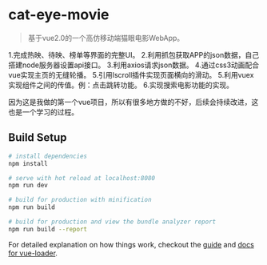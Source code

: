 # cat-eye-movie

> 基于vue2.0的一个高仿移动端猫眼电影WebApp。

1.完成热映、待映、榜单等界面的完整UI。
2.利用抓包获取APP的json数据，自己搭建node服务器设置api接口。 
3.利用axios请求json数据。
4.通过css3动画配合vue实现主页的无缝轮播。
5.引用Iscroll插件实现页面横向的滑动。
5.利用vuex实现组件之间的传值。例：点击跳转功能。
6.实现搜索电影功能的实现。

因为这是我做的第一个vue项目，所以有很多地方做的不好，后续会持续改进，这也是一个学习的过程。
## Build Setup

``` bash
# install dependencies
npm install

# serve with hot reload at localhost:8080
npm run dev

# build for production with minification
npm run build

# build for production and view the bundle analyzer report
npm run build --report
```

For detailed explanation on how things work, checkout the [guide](http://vuejs-templates.github.io/webpack/) and [docs for vue-loader](http://vuejs.github.io/vue-loader).
